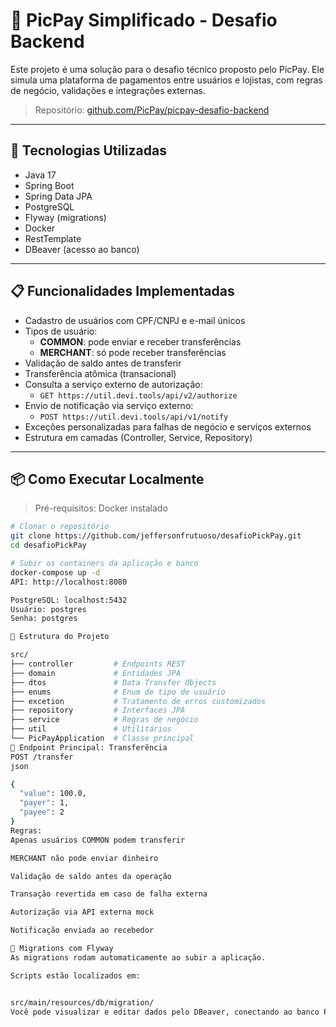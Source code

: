 # 💸 PicPay Simplificado - Desafio Backend

Este projeto é uma solução para o desafio técnico proposto pelo PicPay. Ele simula uma plataforma de pagamentos entre usuários e lojistas, com regras de negócio, validações e integrações externas.

> Repositório: [github.com/PicPay/picpay-desafio-backend](https://github.com/PicPay/picpay-desafio-backend)

---

## 🚀 Tecnologias Utilizadas

- Java 17
- Spring Boot
- Spring Data JPA
- PostgreSQL
- Flyway (migrations)
- Docker
- RestTemplate
- DBeaver (acesso ao banco)

---

## 📋 Funcionalidades Implementadas

- Cadastro de usuários com CPF/CNPJ e e-mail únicos
- Tipos de usuário:
  - **COMMON**: pode enviar e receber transferências
  - **MERCHANT**: só pode receber transferências
- Validação de saldo antes de transferir
- Transferência atômica (transacional)
- Consulta a serviço externo de autorização:
  - `GET https://util.devi.tools/api/v2/authorize`
- Envio de notificação via serviço externo:
  - `POST https://util.devi.tools/api/v1/notify`
- Exceções personalizadas para falhas de negócio e serviços externos
- Estrutura em camadas (Controller, Service, Repository)

---

## 📦 Como Executar Localmente

> Pré-requisitos: Docker instalado

```bash
# Clonar o repositório
git clone https://github.com/jeffersonfrutuoso/desafioPickPay.git
cd desafioPickPay

# Subir os containers da aplicação e banco
docker-compose up -d
API: http://localhost:8080

PostgreSQL: localhost:5432
Usuário: postgres
Senha: postgres

🧱 Estrutura do Projeto

src/
├── controller         # Endpoints REST
├── domain             # Entidades JPA
├── dtos               # Data Transfer Objects
├── enums              # Enum de tipo de usuário
├── excetion           # Tratamento de erros customizados
├── repository         # Interfaces JPA
├── service            # Regras de negócio
├── util               # Utilitários
└── PicPayApplication  # Classe principal
🔁 Endpoint Principal: Transferência
POST /transfer
json

{
  "value": 100.0,
  "payer": 1,
  "payee": 2
}
Regras:
Apenas usuários COMMON podem transferir

MERCHANT não pode enviar dinheiro

Validação de saldo antes da operação

Transação revertida em caso de falha externa

Autorização via API externa mock

Notificação enviada ao recebedor

📂 Migrations com Flyway
As migrations rodam automaticamente ao subir a aplicação.

Scripts estão localizados em:


src/main/resources/db/migration/
Você pode visualizar e editar dados pelo DBeaver, conectando ao banco PostgreSQL.


